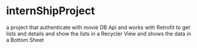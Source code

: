 # internShipProject
a project that authenticate with movie DB Api  and works with Retrofit to get lists and details and show the lists in a Recycler View and shows the data in a Bottom Sheet
